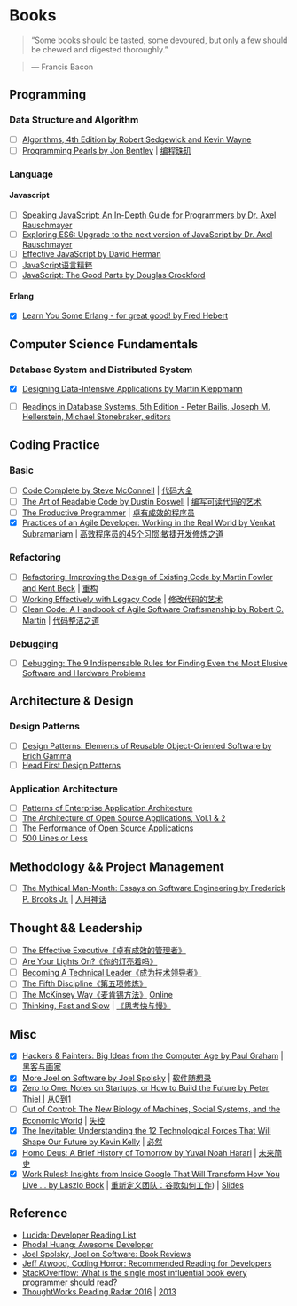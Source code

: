 # Books

> “Some books should be tasted, some devoured, but only a few should be chewed and digested thoroughly.”

> ― Francis Bacon



## Programming

### Data Structure and Algorithm

- [ ] [Algorithms, 4th Edition by Robert Sedgewick and Kevin Wayne](http://algs4.cs.princeton.edu/home/)
- [ ] [Programming Pearls by Jon Bentley](http://www.amazon.com/Programming-Pearls-2nd-Edition-Bentley/dp/0201657880) | [编程珠玑](https://book.douban.com/subject/3227098/)

### Language

#### Javascript

- [ ] [Speaking JavaScript: An In-Depth Guide for Programmers by Dr. Axel Rauschmayer](http://speakingjs.com/)
- [ ] [Exploring ES6: Upgrade to the next version of JavaScript by Dr. Axel Rauschmayer](http://exploringjs.com/)
- [ ] [Effective JavaScript by David Herman](http://www.amazon.com/Effective-JavaScript-Specific-Software-Development/dp/0321812182)
- [ ] [JavaScript语言精粹](https://book.douban.com/subject/3590768/)
- [ ] [JavaScript: The Good Parts by Douglas Crockford](http://www.amazon.com/JavaScript-Good-Parts-Douglas-Crockford/dp/0596517742)

#### Erlang

- [x] [Learn You Some Erlang - for great good! by Fred Hebert](http://learnyousomeerlang.com/content)

## Computer Science Fundamentals

### Database System and Distributed System

- [x] [Designing Data-Intensive Applications by Martin Kleppmann](http://dataintensive.net/)
- [ ] [Readings in Database Systems, 5th Edition - Peter Bailis, Joseph M. Hellerstein, Michael Stonebraker, editors](http://www.redbook.io/)


## Coding Practice

### Basic

- [ ] [Code Complete by Steve McConnell](cc2e.com) | [代码大全](https://book.douban.com/subject/2248759/)
- [ ] [The Art of Readable Code by Dustin Boswell](http://www.amazon.com/The-Readable-Code-Theory-Practice/dp/0596802293) | [编写可读代码的艺术](https://book.douban.com/subject/10797189/)
- [ ] [The Productive Programmer](http://www.amazon.com/Productive-Programmer-Theory-Practice-OReilly/dp/0596519788) | [卓有成效的程序员](https://book.douban.com/subject/3558788/)
- [x] [Practices of an Agile Developer: Working in the Real World by Venkat Subramaniam](http://www.amazon.com/Practices-Agile-Developer-Pragmatic-Bookshelf/dp/097451408X) | [高效程序员的45个习惯:敏捷开发修炼之道](https://book.douban.com/subject/4164024/)

### Refactoring

- [ ] [Refactoring: Improving the Design of Existing Code by Martin Fowler and Kent Beck](http://www.amazon.com/Refactoring-Improving-Design-Existing-Code/dp/0201485672a) | [重构](https://book.douban.com/subject/1229923/)
- [ ] [Working Effectively with Legacy Code](http://www.amazon.com/Working-Effectively-Legacy-Michael-Feathers/dp/0131177052) | [修改代码的艺术](https://book.douban.com/subject/2248759/)
- [ ] [Clean Code: A Handbook of Agile Software Craftsmanship by Robert C. Martin](http://www.amazon.com/Clean-Code-Handbook-Software-Craftsmanship/dp/0132350882) | [代码整洁之道](https://book.douban.com/subject/4199741/)

### Debugging

- [ ] [Debugging: The 9 Indispensable Rules for Finding Even the Most Elusive Software and Hardware Problems](http://www.amazon.com/Debugging-Indispensable-Software-Hardware-Problems/dp/0814474578)

## Architecture & Design

### Design Patterns

- [ ] [Design Patterns: Elements of Reusable Object-Oriented Software by Erich Gamma](http://www.amazon.com/Design-Patterns-Elements-Reusable-Object-Oriented/dp/0201633612)
- [ ] [Head First Design Patterns](http://www.amazon.com/Head-First-Design-Patterns-Freeman/dp/0596007124)

### Application Architecture

- [ ] [Patterns of Enterprise Application Architecture](http://www.amazon.com/Patterns-Enterprise-Application-Architecture-Martin/dp/0321127420)
- [ ] [The Architecture of Open Source Applications, Vol.1 & 2](http://aosabook.org/en/index.html)
- [ ] [The Performance of Open Source Applications](http://aosabook.org/en/index.html)
- [ ] [500 Lines or Less](http://aosabook.org/en/500L/)

## Methodology && Project Management

- [ ] [The Mythical Man-Month: Essays on Software Engineering by Frederick P. Brooks Jr.](http://www.amazon.com/The-Mythical-Man-Month-Engineering-Anniversary/dp/0201835959) | [人月神话](https://book.douban.com/subject/1102259/)

## Thought && Leadership

- [ ] [The Effective Executive《卓有成效的管理者》](https://www.amazon.com/Effective-Executive-Definitive-Harperbusiness-Essentials/dp/0060833459)
- [ ] [Are Your Lights On?《你的灯亮着吗》](https://www.amazon.com/Are-Your-Lights-Figure-Problem/dp/0932633161)
- [ ] [Becoming A Technical Leader《成为技术领导者》](https://www.amazon.com/Becoming-Technical-Leader-Problem-Solving-Approach/dp/0932633021)
- [ ] [The Fifth Discipline《第五项修炼》](https://www.amazon.com/Fifth-Discipline-Practice-Learning-Organization/dp/0553456342)
- [ ] [The McKinsey Way《麦肯锡方法》](https://www.amazon.com/McKinsey-Way-Ethan-Rasiel/dp/0070534489) [Online](http://www.logro.sk/na_stiahnutie/the_mckinsey_way.pdf)
- [ ] [Thinking, Fast and Slow](https://www.amazon.com/Thinking-Fast-Slow-Daniel-Kahneman/dp/0374533555) | [《思考快与慢》](https://book.douban.com/subject/10785583/)

## Misc

- [x] [Hackers & Painters: Big Ideas from the Computer Age by Paul Graham](http://www.amazon.com/Hackers-Painters-Big-Ideas-Computer/dp/1449389554/) | [黑客与画家](https://book.douban.com/subject/6021440)
- [x] [More Joel on Software by Joel Spolsky](http://www.amazon.com/More-Joel-Software-Occasionally-Developers/dp/1430209879) | [软件随想录](https://book.douban.com/subject/4163938/)
- [x] [Zero to One: Notes on Startups, or How to Build the Future by Peter Thiel ](http://www.amazon.com/Zero-One-Notes-Startups-Future/dp/0804139296/) | [从0到1](https://book.douban.com/subject/26297606/)
- [ ] [Out of Control: The New Biology of Machines, Social Systems, and the Economic World](http://www.amazon.com/Out-Control-Biology-Machines-Economic/dp/0201483408) | [失控](https://book.douban.com/subject/5375620/)
- [x] [The Inevitable: Understanding the 12 Technological Forces That Will Shape Our Future by Kevin Kelly](http://www.amazon.com/The-Inevitable-Understanding-Technological-Forces/dp/0525428089) | [必然](https://book.douban.com/subject/26658379/)
- [x] [Homo Deus: A Brief History of Tomorrow by Yuval Noah Harari](https://www.amazon.com/Homo-Deus-Brief-History-Tomorrow/dp/0062464310) | [未来简史](https://book.douban.com/subject/26943161/)
- [x] [Work Rules!: Insights from Inside Google That Will Transform How You Live ... by Laszlo Bock](https://www.amazon.com/Work-Rules-Insights-Inside-Transform/dp/1455554790) | [重新定义团队：谷歌如何工作](https://book.douban.com/subject/26608585/)) | [Slides](https://www.slideshare.net/lxbock/work-rules-48029695)

## Reference
- [Lucida: Developer Reading List](http://lucida.me/blog/developer-reading-list/)
- [Phodal Huang: Awesome Developer](https://github.com/phodal/developer)
- [Joel Spolsky, Joel on Software: Book Reviews ](http://www.joelonsoftware.com/navlinks/fog0000000262.html)
- [Jeff Atwood, Coding Horror: Recommended Reading for Developers](http://blog.codinghorror.com/recommended-reading-for-developers/)
- [StackOverflow: What is the single most influential book every programmer should read?](http://stackoverflow.com/questions/1711/what-is-the-single-most-influential-book-every-programmer-should-read)
- [ThoughtWorks Reading Radar 2016](http://insights.thoughtworkers.org/reading-radar-2016/) | [2013](http://agiledon.github.io/blog/2013/04/17/thoughtworks-developer-reading-radar/)
